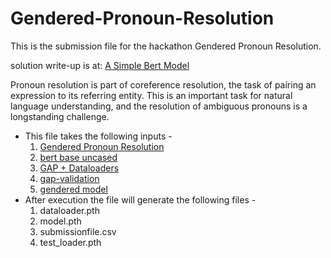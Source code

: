 # Gendered-Pronoun-Resolution

This is the submission file for the hackathon Gendered Pronoun Resolution.

solution write-up is at: [A Simple Bert Model](https://www.kaggle.com/ayushkumar0801/a-simple-bert-model)

Pronoun resolution is part of coreference resolution, the task of pairing an expression to its referring entity. This is an important task for natural language understanding, and the resolution of ambiguous pronouns is a longstanding challenge.

- This file takes the following inputs - 
    1. [Gendered Pronoun Resolution](https://www.kaggle.com/c/gendered-pronoun-resolution)
    2. [bert base uncased](https://www.kaggle.com/abhishek/bert-base-uncased)
    3. [GAP + Dataloaders](https://www.kaggle.com/ayushkumar0801/gap-dataloaders)
    4. [gap-validation](https://www.kaggle.com/daladiersampaio/gapvalidation)
    5. [gendered model](https://www.kaggle.com/ayushkumar0801/gendered-model) 
- After execution the file will generate the following files -
    1. dataloader.pth
    2. model.pth
    3. submissionfile.csv
    4. test_loader.pth
